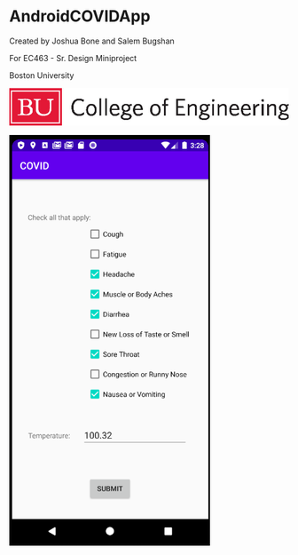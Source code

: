 # AndroidCOVIDApp


Created by Joshua Bone and Salem Bugshan

For EC463 - Sr. Design Miniproject 

Boston University


![](images/eng_logo.jpg)

![](images/survey_screen.png)
